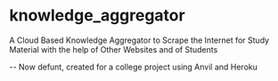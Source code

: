 # knowledge_aggregator
A Cloud Based Knowledge Aggregator to Scrape the Internet for Study Material with the help of Other Websites and of Students

-- Now defunt, created for a college project using Anvil and Heroku

